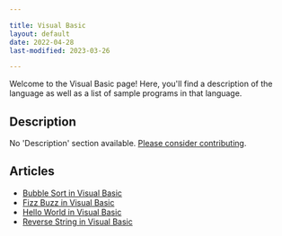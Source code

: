 ```yaml
---

title: Visual Basic
layout: default
date: 2022-04-28
last-modified: 2023-03-26

---
```


Welcome to the Visual Basic page! Here, you'll find a description of the language as well as a list of sample programs in that language.

## Description

No 'Description' section available. [Please consider contributing](https://github.com/TheRenegadeCoder/sample-programs-website).

## Articles

- [Bubble Sort in Visual Basic](https://sampleprograms.io/projects/bubble-sort/visual-basic)
- [Fizz Buzz in Visual Basic](https://sampleprograms.io/projects/fizz-buzz/visual-basic)
- [Hello World in Visual Basic](https://sampleprograms.io/projects/hello-world/visual-basic)
- [Reverse String in Visual Basic](https://sampleprograms.io/projects/reverse-string/visual-basic)